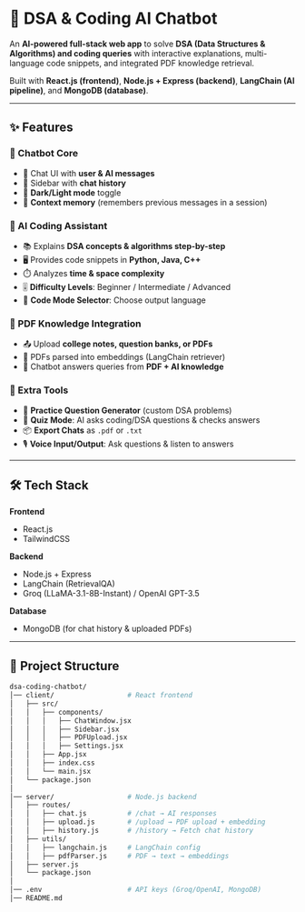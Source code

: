 # 🚀 DSA & Coding AI Chatbot  

An **AI-powered full-stack web app** to solve **DSA (Data Structures & Algorithms) and coding queries** with interactive explanations, multi-language code snippets, and integrated PDF knowledge retrieval.  

Built with **React.js (frontend)**, **Node.js + Express (backend)**, **LangChain (AI pipeline)**, and **MongoDB (database)**.  

---

## ✨ Features  

### 🔹 Chatbot Core  
- 💬 Chat UI with **user & AI messages**  
- 📂 Sidebar with **chat history**  
- 🌙 **Dark/Light mode** toggle  
- 🧠 **Context memory** (remembers previous messages in a session)  

### 🔹 AI Coding Assistant  
- 📚 Explains **DSA concepts & algorithms step-by-step**  
- 🖥️ Provides code snippets in **Python, Java, C++**  
- ⏱️ Analyzes **time & space complexity**  
- 🎚️ **Difficulty Levels**: Beginner / Intermediate / Advanced  
- 🔀 **Code Mode Selector**: Choose output language  

### 🔹 PDF Knowledge Integration  
- 📤 Upload **college notes, question banks, or PDFs**  
- 📖 PDFs parsed into embeddings (LangChain retriever)  
- 🤖 Chatbot answers queries from **PDF + AI knowledge**  

### 🔹 Extra Tools  
- 📝 **Practice Question Generator** (custom DSA problems)  
- 🎯 **Quiz Mode**: AI asks coding/DSA questions & checks answers  
- 📦 **Export Chats** as `.pdf` or `.txt`  
- 🎙️ **Voice Input/Output**: Ask questions & listen to answers  

---

## 🛠️ Tech Stack  

**Frontend**  
- React.js  
- TailwindCSS  

**Backend**  
- Node.js + Express  
- LangChain (RetrievalQA)  
- Groq (LLaMA-3.1-8B-Instant) / OpenAI GPT-3.5  

**Database**  
- MongoDB (for chat history & uploaded PDFs)  

---

## 📂 Project Structure  

```bash
dsa-coding-chatbot/
│── client/                  # React frontend
│   ├── src/
│   │   ├── components/
│   │   │   ├── ChatWindow.jsx
│   │   │   ├── Sidebar.jsx
│   │   │   ├── PDFUpload.jsx
│   │   │   ├── Settings.jsx
│   │   ├── App.jsx
│   │   ├── index.css
│   │   └── main.jsx
│   └── package.json
│
│── server/                  # Node.js backend
│   ├── routes/
│   │   ├── chat.js          # /chat → AI responses
│   │   ├── upload.js        # /upload → PDF upload + embedding
│   │   ├── history.js       # /history → Fetch chat history
│   ├── utils/
│   │   ├── langchain.js     # LangChain config
│   │   ├── pdfParser.js     # PDF → text → embeddings
│   ├── server.js
│   └── package.json
│
│── .env                     # API keys (Groq/OpenAI, MongoDB)
│── README.md
